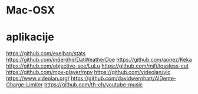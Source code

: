 # Mac-OSX
aplikacije
========================
https://github.com/exelban/stats
https://github.com/inderdhir/DatWeatherDoe
https://github.com/aonez/Keka
https://github.com/objective-see/LuLu
https://github.com/mifi/lossless-cut
https://github.com/mpv-player/mpv
https://github.com/videolan/vlc
https://www.videolan.org/
https://github.com/davidwernhart/AlDente-Charge-Limiter
https://github.com/th-ch/youtube-music
